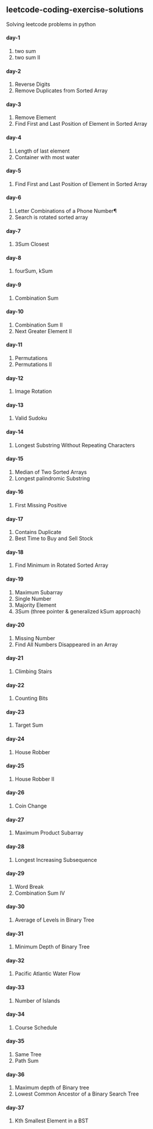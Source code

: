 ## leetcode-coding-exercise-solutions
Solving leetcode problems in python

#### day-1
1. two sum
2. two sum II

#### day-2
1. Reverse Digits
2. Remove Duplicates from Sorted Array

#### day-3
1. Remove Element
2. Find First and Last Position of Element in Sorted Array

#### day-4
1. Length of last element
2. Container with most water

#### day-5
1. Find First and Last Position of Element in Sorted Array

#### day-6
1. Letter Combinations of a Phone Number¶
2. Search is rotated sorted array

#### day-7
1. 3Sum Closest

#### day-8
1. fourSum, kSum

#### day-9
1. Combination Sum

#### day-10
1. Combination Sum II
2. Next Greater Element II

#### day-11
1. Permutations
2. Permutations II

#### day-12
1. Image Rotation

#### day-13
1. Valid Sudoku

#### day-14
1. Longest Substring Without Repeating Characters

#### day-15
1. Median of Two Sorted Arrays
2. Longest palindromic Substring

#### day-16
1. First Missing Positive

#### day-17
1. Contains Duplicate
2. Best Time to Buy and Sell Stock

#### day-18
1. Find Minimum in Rotated Sorted Array

#### day-19
1. Maximum Subarray
2. Single Number
3. Majority Element
4. 3Sum (three pointer & generalized kSum approach)

#### day-20
1. Missing Number
2. Find All Numbers Disappeared in an Array

#### day-21
1. Climbing Stairs

#### day-22
1. Counting Bits

#### day-23
1. Target Sum

#### day-24
1. House Robber

#### day-25
1. House Robber II

#### day-26
1. Coin Change

#### day-27
1. Maximum Product Subarray

#### day-28
1. Longest Increasing Subsequence

#### day-29
1. Word Break
2. Combination Sum IV

#### day-30
1. Average of Levels in Binary Tree

#### day-31
1. Minimum Depth of Binary Tree

#### day-32
1. Pacific Atlantic Water Flow

#### day-33
1. Number of Islands

#### day-34
1. Course Schedule

#### day-35
1. Same Tree
2. Path Sum

#### day-36
1. Maximum depth of Binary tree
2. Lowest Common Ancestor of a Binary Search Tree

#### day-37
1. Kth Smallest Element in a BST
